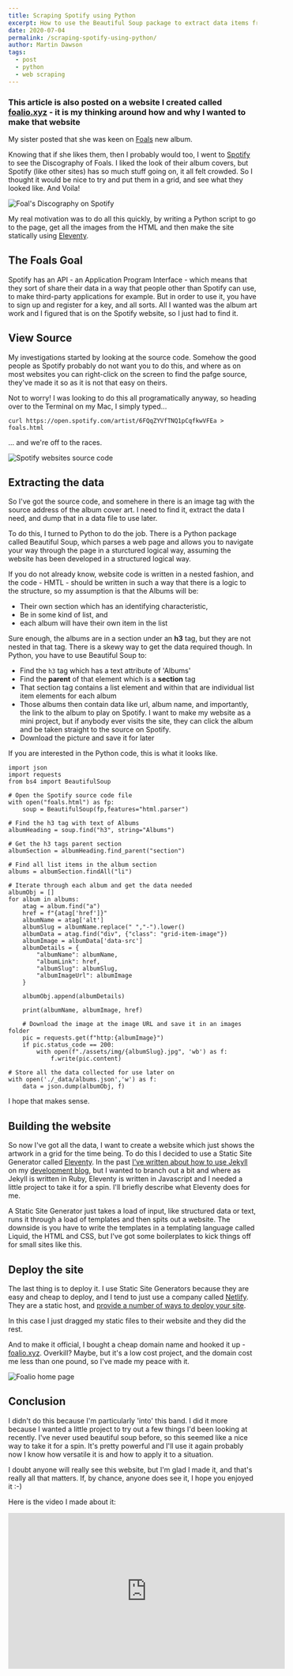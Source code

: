 ```yaml
---
title: Scraping Spotify using Python
excerpt: How to use the Beautiful Soup package to extract data items from a website
date: 2020-07-04
permalink: /scraping-spotify-using-python/
author: Martin Dawson
tags: 
  - post
  - python
  - web scraping
---
```


### This article is also posted on a website I created called [foalio.xyz](https://foalio.xyz) - it is my thinking around how and why I wanted to make that website

My sister posted that she was keen on [Foals](https://foals.co.uk) new album. 

Knowing that if she likes them, then I probably would too, I went to [Spotify](https://open.spotify.com/playlist/4TH8QdZAVk1FrqPSwhcgie) to see the Discography of Foals. I liked the look of their album covers, but Spotify (like other sites) has so much stuff going on, it all felt crowded. So I thought it would be nice to try and put them in a grid, and see what they looked like. And Voila!

![Foal's Discography on Spotify](/assets/img/2019-11-01-scraping-spotify-using-python/spotify-foals.png)

My real motivation was to do all this quickly, by writing a Python script to go to the page, get all the images from the HTML and then make the site statically using [Eleventy](https://11ty.io).

## The Foals Goal

Spotify has an API - an Application Program Interface - which means that they sort of share their data in a way that people other than Spotify can use, to make third-party applications for example. But in order to use it, you have to sign up and register for a key, and all sorts. All I wanted was the album art work and I figured that is on the Spotify website, so I just had to find it.

## View Source

My investigations started by looking at the source code. Somehow the good people as Spotify probably do not want you to do this, and where as on most websites you can right-click on the screen to find the pafge source, they've made it so as it is not that easy on theirs.

Not to worry! I was looking to do this all programatically anyway, so heading over to the Terminal on my Mac, I simply typed...

    curl https://open.spotify.com/artist/6FQqZYVfTNQ1pCqfkwVFEa > foals.html

... and we're off to the races.

![Spotify websites source code](/assets/img/2019-11-01-scraping-spotify-using-python/spotify-source.png)

## Extracting the data

So I've got the source code, and somehere in there is an image tag with the source address of the album cover art. I need to find it, extract the data I need, and dump that in a data file to use later.

To do this, I turned to Python to do the job. There is a Python package called Beautiful Soup, which parses a web page and allows you to navigate your way through the page in a sturctured logical way, assuming the website has been developed in a structured logical way. 

If you do not already know, website code is written in a nested fashion, and the code - HMTL - should be written in such a way that there is a logic to the structure, so my assumption is that the Albums will be:

* Their own section which has an identifying characteristic,
* Be in some kind of list, and 
* each album will have their own item in the list

Sure enough, the albums are in a section under an **h3** tag, but they are not nested in that tag. There is a skewy way to get the data required though. In Python, you have to use Beautiful Soup to:

* Find the `h3` tag which has a text attribute of 'Albums'
* Find the **parent** of that element which is a **section** tag
* That section tag contains a list element and within that are individual list item elements for each album
* Those albums then contain data like url, album name, and importantly, the link to the album to play on Spotify. I want to make my website as a mini project, but if anybody ever visits the site, they can click the album and be taken straight to the source on Spotify.
* Download the picture and save it for later

If you are interested in the Python code, this is what it looks like.

    import json
    import requests
    from bs4 import BeautifulSoup

    # Open the Spotify source code file
    with open("foals.html") as fp:
        soup = BeautifulSoup(fp,features="html.parser")

    # Find the h3 tag with text of Albums
    albumHeading = soup.find("h3", string="Albums")

    # Get the h3 tags parent section
    albumSection = albumHeading.find_parent("section")

    # Find all list items in the album section
    albums = albumSection.findAll("li")

    # Iterate through each album and get the data needed
    albumObj = []
    for album in albums:
        atag = album.find("a")
        href = f"{atag['href']}"
        albumName = atag['alt']
        albumSlug = albumName.replace(" ","-").lower()
        albumData = atag.find("div", {"class": "grid-item-image"})
        albumImage = albumData['data-src']
        albumDetails = {
            "albumName": albumName,
            "albumLink": href,
            "albumSlug": albumSlug,
            "albumImageUrl": albumImage
        }

        albumObj.append(albumDetails)

        print(albumName, albumImage, href)

        # Download the image at the image URL and save it in an images folder
        pic = requests.get(f"http:{albumImage}")
        if pic.status_code == 200:
            with open(f"./assets/img/{albumSlug}.jpg", 'wb') as f:
                f.write(pic.content)

    # Store all the data collected for use later on
    with open('./_data/albums.json','w') as f:
        data = json.dump(albumObj, f)

I hope that makes sense.

## Building the website

So now I've got all the data, I want to create a website which just shows the artwork in a grid for the time being. To do this I decided to use a Static Site Generator called [Eleventy](https://11ty.io). In the past [I've written about how to use Jekyll](https://prettystatic.com/2019/09/20/getting-started-with-jekyll/) on my [development blog](https://prettystatic.com), but I wanted to branch out a bit and where as Jekyll is written in Ruby, Eleventy is written in Javascript and I needed a little project to take it for a spin. I'll briefly describe what Eleventy does for me.

A Static Site Generator just takes a load of input, like structured data or text, runs it through a load of templates and then spits out a website. The downside is you have to write the templates in a templating language called Liquid, the HTML and CSS, but I've got some boilerplates to kick things off for small sites like this.

## Deploy the site

The last thing is to deploy it. I use Static Site Generators because they are easy and cheap to deploy, and I tend to just use a company called [Netlify](https://netlify.com). They are a static host, and [provide a number of ways to deploy your site](https://prettystatic.com/2019/10/03/4-ways-to-deploy-your-static-site-with-netlify-copy/). 

In this case I just dragged my static files to their website and they did the rest.

And to make it official, I bought a cheap domain name and hooked it up - [foalio.xyz](https://foalio.xyz). Overkill? Maybe, but it's a low cost project, and the domain cost me less than one pound, so I've made my peace with it.

![Foalio home page](/assets/img/2019-11-01-scraping-spotify-using-python/foalio-home.png)

## Conclusion

I didn't do this because I'm particularly 'into' this band. I did it more because I wanted a little project to try out a few things I'd been looking at recently. I've never used beautiful soup before, so this seemed like a nice way to take it for a spin. It's pretty powerful and I'll use it again probably now I know how versatile it is and how to apply it to a situation.

I doubt anyone will really see this website, but I'm glad I made it, and that's really all that matters. If, by chance, anyone does see it, I hope you enjoyed it :-)

Here is the video I made about it:

<iframe width="560" height="315" src="https://www.youtube.com/embed/RrQQEhlFt5E" frameborder="0" allow="accelerometer; autoplay; encrypted-media; gyroscope; picture-in-picture" allowfullscreen></iframe>
